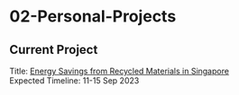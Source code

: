# 02-Personal-Projects
## Current Project
Title: [Energy Savings from Recycled Materials in Singapore](https://github.com/kuehbiko/02-Personal-Projects/tree/main/WIP/Recycled%20Energy%20Savings%20in%20Singapore) \
Expected Timeline: 11-15 Sep 2023

